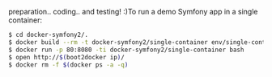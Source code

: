 preparation.. coding.. and testing! :)To run a demo Symfony app in a single container:

```bash
$ cd docker-symfony2/.
$ docker build --rm -t docker-symfony2/single-container env/single-container
$ docker run -p 80:8080 -ti docker-symfony2/single-container bash
$ open http://$(boot2docker ip)/
$ docker rm -f $(docker ps -a -q)
```
